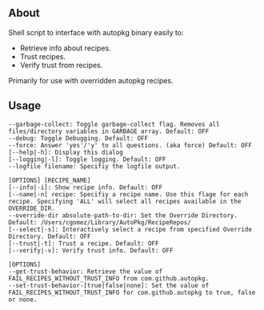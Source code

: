 ## About ##
Shell script to interface with autopkg binary easily to:
- Retrieve info about recipes.
- Trust recipes.
- Verify trust from recipes.

Primarily for use with overridden autopkg recipes.

## Usage ##

	--garbage-collect: Toggle garbage-collect flag. Removes all files/directory variables in GARBAGE array. Default: OFF
	--debug: Toggle Debugging. Default: OFF
	--force: Answer 'yes'/'y' to all questions. (aka force) Default: OFF
	[--help|-h]: Display this dialog
	[--logging|-l]: Toggle logging. Default: OFF
	--logfile filename: Specifiy the logfile output.
	
	[OPTIONS] [RECIPE_NAME]
	[--info|-i]: Show recipe info. Default: OFF
	[--name|-n] recipe: Specifiy a recipe name. Use this flage for each recipe. Specifying 'ALL' will select all recipes available in the OVERRIDE_DIR.
	--override-dir absolute-path-to-dir: Set the Override Directory. Default: /Users/cgomez/Library/AutoPkg/RecipeRepos/
	[--select|-s]: Interactively select a recipe from specified Override Directory. Default: OFF
	[--trust|-t]: Trust a recipe. Default: OFF
	[--verify|-v]: Verify trust info. Default: OFF

	[OPTIONS]
	--get-trust-behavior: Retrieve the value of FAIL_RECIPES_WITHOUT_TRUST_INFO from com.github.autopkg.
	--set-trust-behavior-[true|false|none]: Set the value of FAIL_RECIPES_WITHOUT_TRUST_INFO for com.github.autopkg to true, false or none.
